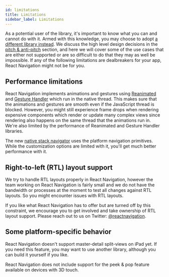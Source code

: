 ```yaml
---
id: limitations
title: Limitations
sidebar_label: Limitations
---
```


As a potential user of the library, it's important to know what you can and cannot do with it. Armed with this knowledge, you may choose to adopt [a different library instead](alternatives.html). We discuss the high level design decisions in the [pitch & anti-pitch](pitch.html) section, and here we will cover some of the use cases that are either not supported or are so difficult to do that they may as well be impossible. If any of the following limitations are dealbreakers for your app, React Navigation might not be for you.

## Performance limitations

React Navigation implements animations and gestures using [Reanimated](https://software-mansion.github.io/react-native-reanimated/) and [Gesture Handler](https://kmagiera.github.io/react-native-gesture-handler/) which run in the native thread. This makes sure that the animations and gestures are smooth even if the JavaScript thread is blocked. However, you might still experience frame drops when rendering expensive components which render or update many complex views since rendering also happens on the same thread that the animations run in. We're also limited by the performance of Reanimated and Gesture Handler libraries.

The new [native stack navigator](native-stack-navigator.md) uses the platform navigation primitives. While the customization options are limited with it, you'll get much better performance with it.

## Right-to-left (RTL) layout support

We try to handle RTL layouts properly in React Navigation, however the team working on React Navigation is fairly small and we do not have the bandwidth or processes at the moment to test all changes against RTL layouts. So you might encounter issues with RTL layouts.

If you like what React Navigation has to offer but are turned off by this constraint, we encourage you to get involved and take ownership of RTL layout support. Please reach out to us on Twitter: [@reactnavigation](https://twitter.com/reactnavigation).

## Some platform-specific behavior

React Navigation doesn't support master-detail split-views on iPad yet. If you need this feature, you may want to use another library, although you can build it yourself if you like.

React Navigation does not include support for the peek & pop feature available on devices with 3D touch.
